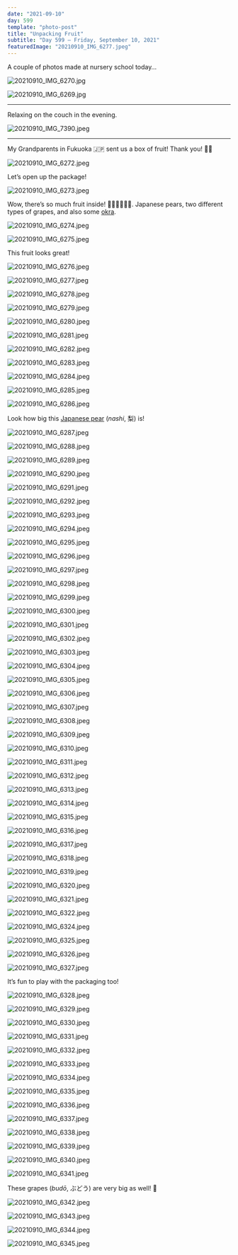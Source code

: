 ```yaml
---
date: "2021-09-10"
day: 599
template: "photo-post"
title: "Unpacking Fruit"
subtitle: "Day 599 – Friday, September 10, 2021"
featuredImage: "20210910_IMG_6277.jpeg"
---
```


A couple of photos made at nursery school today…

![20210910_IMG_6270.jpg](20210910_IMG_6270.jpg)

![20210910_IMG_6269.jpg](20210910_IMG_6269.jpg)

<hr />

Relaxing on the couch in the evening.

![20210910_IMG_7390.jpeg](20210910_IMG_7390.jpeg)

<hr />

My Grandparents in Fukuoka 🇯🇵 sent us a box of fruit! Thank you! 🙇‍♂️

![20210910_IMG_6272.jpeg](20210910_IMG_6272.jpeg)

Let’s open up the package!

![20210910_IMG_6273.jpeg](20210910_IMG_6273.jpeg)

Wow, there’s so much fruit inside! 🍐🍐🍐🍇🍇🍇. Japanese pears, two different types of grapes, and also some <a href="https://en.wikipedia.org/wiki/Okra">okra</a>.

![20210910_IMG_6274.jpeg](20210910_IMG_6274.jpeg)

![20210910_IMG_6275.jpeg](20210910_IMG_6275.jpeg)

This fruit looks great!

![20210910_IMG_6276.jpeg](20210910_IMG_6276.jpeg)

![20210910_IMG_6277.jpeg](20210910_IMG_6277.jpeg)

![20210910_IMG_6278.jpeg](20210910_IMG_6278.jpeg)

![20210910_IMG_6279.jpeg](20210910_IMG_6279.jpeg)

![20210910_IMG_6280.jpeg](20210910_IMG_6280.jpeg)

![20210910_IMG_6281.jpeg](20210910_IMG_6281.jpeg)

![20210910_IMG_6282.jpeg](20210910_IMG_6282.jpeg)

![20210910_IMG_6283.jpeg](20210910_IMG_6283.jpeg)

![20210910_IMG_6284.jpeg](20210910_IMG_6284.jpeg)

![20210910_IMG_6285.jpeg](20210910_IMG_6285.jpeg)

![20210910_IMG_6286.jpeg](20210910_IMG_6286.jpeg)

Look how big this <a href="https://en.wikipedia.org/wiki/Pyrus_pyrifolia">Japanese pear</a> (*nashi*, 梨) is!

![20210910_IMG_6287.jpeg](20210910_IMG_6287.jpeg)

![20210910_IMG_6288.jpeg](20210910_IMG_6288.jpeg)

![20210910_IMG_6289.jpeg](20210910_IMG_6289.jpeg)

![20210910_IMG_6290.jpeg](20210910_IMG_6290.jpeg)

![20210910_IMG_6291.jpeg](20210910_IMG_6291.jpeg)

![20210910_IMG_6292.jpeg](20210910_IMG_6292.jpeg)

![20210910_IMG_6293.jpeg](20210910_IMG_6293.jpeg)

![20210910_IMG_6294.jpeg](20210910_IMG_6294.jpeg)

![20210910_IMG_6295.jpeg](20210910_IMG_6295.jpeg)

![20210910_IMG_6296.jpeg](20210910_IMG_6296.jpeg)

![20210910_IMG_6297.jpeg](20210910_IMG_6297.jpeg)

![20210910_IMG_6298.jpeg](20210910_IMG_6298.jpeg)

![20210910_IMG_6299.jpeg](20210910_IMG_6299.jpeg)

![20210910_IMG_6300.jpeg](20210910_IMG_6300.jpeg)

![20210910_IMG_6301.jpeg](20210910_IMG_6301.jpeg)

![20210910_IMG_6302.jpeg](20210910_IMG_6302.jpeg)

![20210910_IMG_6303.jpeg](20210910_IMG_6303.jpeg)

![20210910_IMG_6304.jpeg](20210910_IMG_6304.jpeg)

![20210910_IMG_6305.jpeg](20210910_IMG_6305.jpeg)

![20210910_IMG_6306.jpeg](20210910_IMG_6306.jpeg)

![20210910_IMG_6307.jpeg](20210910_IMG_6307.jpeg)

![20210910_IMG_6308.jpeg](20210910_IMG_6308.jpeg)

![20210910_IMG_6309.jpeg](20210910_IMG_6309.jpeg)

![20210910_IMG_6310.jpeg](20210910_IMG_6310.jpeg)

![20210910_IMG_6311.jpeg](20210910_IMG_6311.jpeg)

![20210910_IMG_6312.jpeg](20210910_IMG_6312.jpeg)

![20210910_IMG_6313.jpeg](20210910_IMG_6313.jpeg)

![20210910_IMG_6314.jpeg](20210910_IMG_6314.jpeg)

![20210910_IMG_6315.jpeg](20210910_IMG_6315.jpeg)

![20210910_IMG_6316.jpeg](20210910_IMG_6316.jpeg)

![20210910_IMG_6317.jpeg](20210910_IMG_6317.jpeg)

![20210910_IMG_6318.jpeg](20210910_IMG_6318.jpeg)

![20210910_IMG_6319.jpeg](20210910_IMG_6319.jpeg)

![20210910_IMG_6320.jpeg](20210910_IMG_6320.jpeg)

![20210910_IMG_6321.jpeg](20210910_IMG_6321.jpeg)

![20210910_IMG_6322.jpeg](20210910_IMG_6322.jpeg)

![20210910_IMG_6324.jpeg](20210910_IMG_6324.jpeg)

![20210910_IMG_6325.jpeg](20210910_IMG_6325.jpeg)

![20210910_IMG_6326.jpeg](20210910_IMG_6326.jpeg)

![20210910_IMG_6327.jpeg](20210910_IMG_6327.jpeg)

It’s fun to play with the packaging too!

![20210910_IMG_6328.jpeg](20210910_IMG_6328.jpeg)

![20210910_IMG_6329.jpeg](20210910_IMG_6329.jpeg)

![20210910_IMG_6330.jpeg](20210910_IMG_6330.jpeg)

![20210910_IMG_6331.jpeg](20210910_IMG_6331.jpeg)

![20210910_IMG_6332.jpeg](20210910_IMG_6332.jpeg)

![20210910_IMG_6333.jpeg](20210910_IMG_6333.jpeg)

![20210910_IMG_6334.jpeg](20210910_IMG_6334.jpeg)

![20210910_IMG_6335.jpeg](20210910_IMG_6335.jpeg)

![20210910_IMG_6336.jpeg](20210910_IMG_6336.jpeg)

![20210910_IMG_6337.jpeg](20210910_IMG_6337.jpeg)

![20210910_IMG_6338.jpeg](20210910_IMG_6338.jpeg)

![20210910_IMG_6339.jpeg](20210910_IMG_6339.jpeg)

![20210910_IMG_6340.jpeg](20210910_IMG_6340.jpeg)

![20210910_IMG_6341.jpeg](20210910_IMG_6341.jpeg)

These grapes (*budō*, ぶどう) are very big as well! 🍇

![20210910_IMG_6342.jpeg](20210910_IMG_6342.jpeg)

![20210910_IMG_6343.jpeg](20210910_IMG_6343.jpeg)

![20210910_IMG_6344.jpeg](20210910_IMG_6344.jpeg)

![20210910_IMG_6345.jpeg](20210910_IMG_6345.jpeg)
